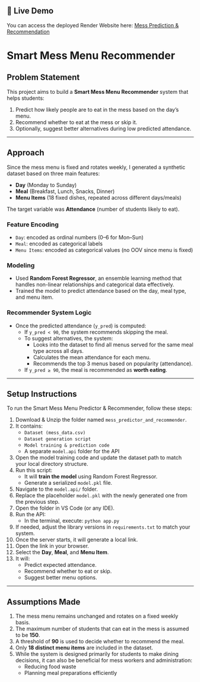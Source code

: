 ## 🚀 Live Demo

You can access the deployed Render Website here: [Mess Prediction & Recommendation](https://mess-prediction-recommenda.onrender.com)

# **Smart Mess Menu Recommender**

## **Problem Statement**

This project aims to build a **Smart Mess Menu Recommender** system that helps students:  
1. Predict how likely people are to eat in the mess based on the day’s menu.  
2. Recommend whether to eat at the mess or skip it.  
3. Optionally, suggest better alternatives during low predicted attendance.

---

## **Approach**

Since the mess menu is fixed and rotates weekly, I generated a synthetic dataset based on three main features:
- **Day** (Monday to Sunday)
- **Meal** (Breakfast, Lunch, Snacks, Dinner)
- **Menu Items** (18 fixed dishes, repeated across different days/meals)

The target variable was **Attendance** (number of students likely to eat).

### **Feature Encoding**
- `Day`: encoded as ordinal numbers (0–6 for Mon–Sun)  
- `Meal`: encoded as categorical labels  
- `Menu Items`: encoded as categorical values (no OOV since menu is fixed)

### **Modeling**
- Used **Random Forest Regressor**, an ensemble learning method that handles non-linear relationships and categorical data effectively.
- Trained the model to predict attendance based on the day, meal type, and menu item.

### **Recommender System Logic**
- Once the predicted attendance (`y_pred`) is computed:
  - If `y_pred < 90`, the system recommends skipping the meal.
  - To suggest alternatives, the system:
    - Looks into the dataset to find all menus served for the same meal type across all days.
    - Calculates the mean attendance for each menu.
    - Recommends the top 3 menus based on popularity (attendance).
  - If `y_pred ≥ 90`, the meal is recommended as **worth eating**.

---

## **Setup Instructions**

To run the Smart Mess Menu Predictor & Recommender, follow these steps:

1. Download & Unzip the folder named `mess_predictor_and_recommender`.
2. It contains:
   - `Dataset (mess_data.csv)`
   - `Dataset generation script`
   - `Model training & prediction code`
   - A separate `model.api` folder for the API
3. Open the model training code and update the dataset path to match your local directory structure.
4. Run this script:
   - It will **train the model** using Random Forest Regressor.
   - Generate a serialized `model.pkl` file.
5. Navigate to the `model.api/` folder.
6. Replace the placeholder `model.pkl` with the newly generated one from the previous step.
7. Open the folder in VS Code (or any IDE).
8. Run the API:
   - In the terminal, execute: `python app.py`
9. If needed, adjust the library versions in `requirements.txt` to match your system.
10. Once the server starts, it will generate a local link.
11. Open the link in your browser.
12. Select the **Day**, **Meal**, and **Menu Item**.
13. It will:
    - Predict expected attendance.
    - Recommend whether to eat or skip.
    - Suggest better menu options.

---

## **Assumptions Made**

1. The mess menu remains unchanged and rotates on a fixed weekly basis.  
2. The maximum number of students that can eat in the mess is assumed to be **150**.  
3. A threshold of **90** is used to decide whether to recommend the meal.  
4. Only **18 distinct menu items** are included in the dataset.  
5. While the system is designed primarily for students to make dining decisions, it can also be beneficial for mess workers and administration:
   - Reducing food waste  
   - Planning meal preparations efficiently
